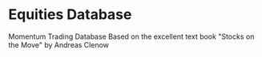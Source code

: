 # Equities Database
Momentum Trading Database
Based on the excellent text book "Stocks on the Move" by Andreas Clenow
